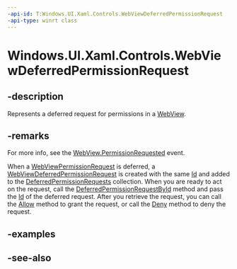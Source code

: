 ```yaml
---
-api-id: T:Windows.UI.Xaml.Controls.WebViewDeferredPermissionRequest
-api-type: winrt class
---
```


<!-- Class syntax.
public class WebViewDeferredPermissionRequest : Windows.UI.Xaml.Controls.IWebViewDeferredPermissionRequest
-->

# Windows.UI.Xaml.Controls.WebViewDeferredPermissionRequest

## -description
Represents a deferred request for permissions in a [WebView](webview.md).

## -remarks
For more info, see the [WebView.PermissionRequested](webview_permissionrequested.md) event.

When a [WebViewPermissionRequest](webviewpermissionrequest.md) is deferred, a [WebViewDeferredPermissionRequest](webviewdeferredpermissionrequest.md) is created with the same [Id](webviewpermissionrequest_id.md) and added to the [DeferredPermissionRequests](webview_deferredpermissionrequests.md) collection. When you are ready to act on the request, call the [DeferredPermissionRequestById](webview_deferredpermissionrequestbyid_219166912.md) method and pass the [Id](webviewdeferredpermissionrequest_id.md) of the deferred request. After you retrieve the request, you can call the [Allow](webviewdeferredpermissionrequest_allow.md) method to grant the request, or call the [Deny](webviewdeferredpermissionrequest_deny.md) method to deny the request.

## -examples

## -see-also
